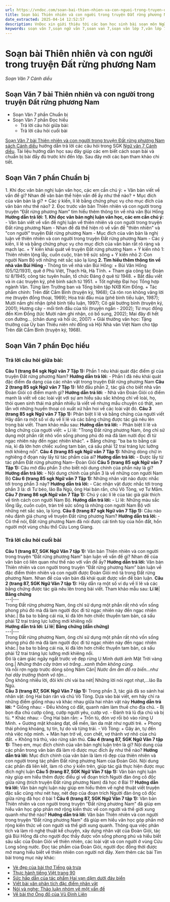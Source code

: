 ```yaml
---
url: https://vndoc.com/soan-bai-thien-nhien-va-con-nguoi-trong-truyen-dat-rung-phuong-nam-273395
title: Soạn bài Thiên nhiên và con người trong truyện Đất rừng phương Nam - Soạn Văn 7 Cánh diều - VnDoc.com
date_extracted: 2025-04-14 12:52:57
description: VnDoc xin giới thiệu tới các bạn học sinh bài soạn môn Ngữ văn lớp 7 học kì 1 sách Cánh diều bài Soạn bài Thiên nhiên và con người trong truyện Đất rừng phương Nam để tham khảo chuẩn bị tốt cho bài giảng học kì mới sắp tới đây của mình.
keywords: soạn văn 7,soạn ngữ văn 7,soan van 7,soạn văn lớp 7,văn lớp 7,ngữ văn lớp 7,giải văn 7,soạn văn 7 tập 1,soạn văn lớp 7 tập 1,Soạn bài Thiên nhiên và con người trong truyện Đất rừng phương Nam,soạn văn 7 cánh diều,bài Soạn bài Thiên nhiên và con người trong truyện Đất rừng phương Nam,oạn bài lớp 7,Soạn Văn 7 Thiên nhiên và con người trong truyện Đất rừng phương Nam,soạn văn bài đất rừng phương nam lớp 7
---
```


# Soạn bài Thiên nhiên và con người trong truyện Đất rừng phương Nam
 _Soạn Văn 7 Cánh diều_
## Soạn Văn 7 bài Thiên nhiên và con người trong truyện Đất rừng phương Nam
  * Soạn Văn 7 phần Chuẩn bị
  * Soạn Văn 7 phần Đọc hiểu 
    * Trả lời câu hỏi giữa bài:
    * Trả lời câu hỏi cuối bài

[Soạn Văn 7 bài Thiên nhiên và con người trong truyện Đất rừng phương Nam sách Cánh diều](<https://vndoc.com/soan-bai-thien-nhien-va-con-nguoi-trong-truyen-dat-rung-phuong-nam-273395>) hướng dẫn trả lời các câu hỏi trong SGK [Ngữ văn 7 Cánh diều](<https://vndoc.com/ngu-van-7-tap-1-cd>). Tài liệu hướng dẫn học sau đây giúp các em biết cách soạn bài và chuẩn bị bài đầy đủ trước khi đến lớp. Sau đây mời các bạn tham khảo chi tiết.
## Soạn Văn 7 phần Chuẩn bị
1\. Khi đọc văn bản nghị luận văn học, các em cần chú ý:
\+ Văn bản viết về vấn đề gì? Nhan đề văn bản thể hiện vấn đề ấy như thế nào?
\+ Mục đích của văn bản là gì?
\+ Các ý kiến, lí lẽ bằng chứng phục vụ cho mục đích của văn bản như thế nào?
2\. Đọc trước văn bản Thiên nhiên và con người trong truyện “Đất rừng phương Nam” tìm hiểu thêm thông tin về nhà văn Bùi Hồng
**Hướng dẫn trả lời:**
**1\. Khi đọc văn bản nghị luận văn học, các em cần chú ý:**
\- Văn bản viết về vấn đề nghị luận về thiên nhiên và con người trong truyện Đất rừng phương Nam
\- Nhan đề đã thể hiện rõ về vấn đề "thiên nhiên" và "con người" truyện Đất rừng phương Nam
\- Mục đích của văn bản là nghị luận về thiên nhiên và con người trong truyện Đất rừng phương Nam
\- Các ý kiến, lí lẽ và bằng chứng phục vụ cho mục đích của văn bản rất rõ ràng và mạch lạc.
\+ Ý kiến khái quát về truyện Đất rừng phương Nam
\+ Ý kiến nhỏ 1: Thiên nhiên lộng lẫy, cuồn cuộc, tràn trề sức sống
\+ Ý kiến nhỏ 2: Con người Nam Bộ với những nét sắc sảo lạ lùng
**2\. Tìm hiểu thêm thông tin về nhà văn Bùi Hồng**
\- Thông tin về nhà văn Bùi Hồng:
\+ Bùi Văn Hồng \(05/12/1931\), quê ở Phù Việt, Thạch Hà, Hà Tĩnh.
\+ Tham gia công tác Đoàn từ 8/1945; công tác tuyên huấn, tổ chức Đảng ở quê từ 1948.
\+ Bắt đầu viết và in các truyện ký, phê bình  sách từ 1951.
\+ Tốt nghiệp Đại học Tổng hợp ngành Văn. Từng làm Trưởng ban và Tổng biên tập NXB Kim Đồng.
\+ Tác phẩm chính: Trên đất Cẩm Bình \(truyện ký, 1968\); Cá rôn ron không vâng lời mẹ \(truyện đồng thoại, 1969\); Hoa trái đầu mùa \(phê bình tiểu luận, 1987\); Mười năm ghi nhận \(phê bình tiểu luận, 1997\); Cô gái bướng bỉnh \(truyện ký, 2001\); Hương cây - mối tình đầu của tôi \(truyện ngắn - 2002\); Từ mục đồng đến Kim Đồng \(tức Mười năm ghi nhận, có bổ sung, 2002\); Mai đây đi hết con đường... \(chân dung và hồi ức, 2007\)
\+ Giải thưởng văn học: Tặng thưởng của Ủy ban Thiếu niên nhi đồng và Hội Nhà văn Việt Nam cho tập Trên đất Cẩm Bình \(truyện ký, 1968\).
## Soạn Văn 7 phần Đọc hiểu
### Trả lời câu hỏi giữa bài:
**Câu 1 \(trang 84 sgk Ngữ văn 7 Tập 1\):**
Phần 1 nêu khái quát đặc điểm gì của truyện Đất rừng phương Nam?
**Hướng dẫn trả lời:**
\- Phần I đã nêu khái quát đặc điểm đa dạng của các nhân vật trong truyện Đất rừng phương Nam
**Câu 2 \(trang 85 sgk Ngữ văn 7 Tập 1\):**
Mở đầu phần 2, tác giả cho biết nhà văn Đoàn Giỏi có điểm mạnh gì?
**Hướng dẫn trả lời:**
\- Nhà văn Đoàn Giỏi có điểm mạnh là viết về các loài vật với sự am hiểu sâu sắc không chỉ về loài, họ, thói quen sinh thái mà phần nhiều là viết về nhưng mẩu chuyện có thật, xen lẫn với những huyền thoại có xuất xứ hẳn hoi về các loài vật đó.
**Câu 3 \(trang 85 sgk Ngữ văn 7 Tập 1\):**
Phân biệt lí lẽ và bằng chứng của người viết
Hãy dẫn ra một số ví dụ về lí lẽ và các bằng chứng được tác giả nêu lên trong bài viết. Tham khảo mẫu sau:
**Hướng dẫn trả lời:**
\- Phân biệt lí lẽ và bằng chứng của người viết:
\+ Lí lẽ: "Trong Đất rừng phương Nam, ông chỉ sử dụng một phần rất nhỏ vốn sống phong phú đó mà đã làm nười đọc đi từ ngạc nhiên này đến ngạc nhiên khác".
\+ Bằng chứng: "ba ba to bằng cái nia, kì đà lớn hơn chiếc xuồng tam bản, cá sấu phải 12 trai tráng lực lưỡng mới khiêng nổi".
**Câu 4 \(trang 85 sgk Ngữ văn 7 Tập 1\):**
Những dòng chữ in nghiêng ở đoạn này lấy từ tác phẩm của ai?
**Hướng dẫn trả lời:**
\- Được lấy từ tác phẩm Đất rừng phương Nam– Đoàn Giỏi
**Câu 5 \(trang 85 sgk Ngữ văn 7 Tập 1\):**
Câu mở đầu phần 3 cho biết nội dung chính của phần này là gì?
**Hướng dẫn trả lời:**
\- Nội dung chính của phần 3 là về những con người Nam Bộ
**Câu 6 \(trang 85 sgk Ngữ văn 7 Tập 1\):**
Những nhân vật nào được nhắc tới trong phần 3 này?
**Hướng dẫn trả lời:**
\- Các nhận vật được nhắc tới trong phần 3 là: dì Tư béo, lão Ba Ngù, ông Hai bán rắn, chú Võ Tòng, vợ Tư Mắm.
**Câu 7 \(trang 86 sgk Ngữ văn 7 Tập 1\):**
Chú ý các lí lẽ của tác giả giải thích về tính cách con người Nam Bộ.
**Hướng dẫn trả lời:**
\- Lí lẽ: Những màu sắc lỗng lẫy, cuồn cuộn, tràn trề sức sống là những con người Nam Bộ với những nét sắc sảo, lạ lùng.
**Câu 8 \(trang 87 sgk Ngữ văn 7 Tập 1\):**
Câu nào nêu đánh giá chung về truyện Đất rừng phương Nam?
**Hướng dẫn trả lời:**
\- Có thể nói, Đất rừng phương Nam đã nói được cái tinh túy của hồn đất, hồn người một vùng châu thổ Cửu Long Giang.
### Trả lời câu hỏi cuối bài
**Câu 1 \(trang 87, SGK Ngữ Văn 7 tập 1\):**
Văn bản Thiên nhiên và con người trong truyện “Đất rừng phương Nam” bàn luận về vấn đề gì? Nhan đề của văn bản có liên quan như thế nào với vấn đề ấy?
**Hướng dẫn trả lời:**
Văn bản Thiên nhiên và con người trong truyện “Đất rừng phương Nam” bàn luận về đặc điểm thiên nhiên và con người được Đoàn Giỏi mô tả trong Đất rừng phương Nam. Nhan đề của văn bản đã khái quát được vấn đề bàn luận.
**Câu 2 \(trang 87, SGK Ngữ Văn 7 tập 1\):**
Hãy dẫn ra một số ví dụ về lí lẽ và các bằng chứng được tác giả nêu lên trong bài viết. Tham khảo mẫu sau:
**Lí lẽ**| **Bằng chứng**  
---|---  
Trong Đất rừng phương Nam, ông chỉ sử dụng một phần rất nhỏ vốn sống phong phú đó mà đã làm người đọc đi từ ngạc nhiên này đến ngạc nhiên khác.| Ba ba to bằng cái nìa, kì đà lớn hơn chiếc thuyền tam bản, cá sấu phải 12 trai tráng lực lưỡng mới khiêng nổi  
**Hướng dẫn trả lời:**
**Lí lẽ**| **Bằng chứng \(dẫn chứng\)**  
---|---  
Trong Đất rừng phương Nam, ông chỉ sử dụng một phần rất nhỏ vốn sống phong phú đó mà đã làm người đọc đi từ ngạc nhiên này đến ngạc nhiên khác.| ba ba to bằng cái nia, kì đà lớn hơn chiếc thuyền tam bản, cá sấu phải 12 trai tráng lực lưỡng mới khiêng nổi.  
Đó là cảm giác ngây ngất trước vẻ đẹp rừng U Minh dưới ánh Mặt Trời vàng óng.| _Những thân cây tràm vỏ trắng…xanh thẳm không cùng._  
Và nỗi rợn ngợp trước dòng sông Năm Căn|  _Nước ầm ầm đổ ra biển…như hai dãy trường thành vô tận…_  
Ông không nhiều lời, đôi khi chỉ vài ba nét| Những lời nói ngọt nhạt,…lão Ba Ngù.  
**Câu 3 \(trang 87, SGK Ngữ Văn 7 tập 1\):**
Trong phần 3, tác giả đã so sánh hai nhân vật: ông Hai bán rắn và chủ Võ Tòng. Dựa vào bài viết, em hãy chỉ ra những điểm giống nhau và khác nhau giữa hai nhân vật này
**Hướng dẫn trả lời:**
\* Giống nhau:
\- Đều không có đất, quanh năm làm thuê cho địa chủ.
\- Bị bọn địa chủ cướp công, cướp người yêu, cướp vợ.
\- Đánh trả lũ địa chủ và bị tù.
\* Khác nhau:
\- Ông Hai bán rắn:
\+ Trốn tù, đón vợ rồi bỏ vào rừng U Minh.
\+ Gương mặt khoáng đạt, dễ mến, làn da mặt như người trẻ.
\+ Phong thái phóng khoáng, tự tin, tự do và từng trải.
\- Võ Tòng:
\+ Gây án, tự đến nhà việc nộp mình.
\+ Mãn hạn trở về, con chết, vợ thành vợ nhỏ của chủ đất.
\+ Không trả thù, vào rừng săn thú.
**Câu 4 \(trang 87, SGK Ngữ Văn 7 tập 1\):**
Theo em, mục đích chính của văn bản nghị luận trên là gì? Nội dung của các phần trong văn bản đã làm rõ được mục đích ấy như thế nào?
**Hướng dẫn trả lời:**
Mục đích chính của văn bản là làm rõ đẹp của thiên nhiên và con người trong tác phẩm Đất rừng phương Nam của Đoàn Giỏi.
Nội dung các phần đã liên kết, làm rõ cho ý kiến trên, giúp tác giả thực hiện được mục đích nghị luận
**Câu 5 \(trang 87, SGK Ngữ Văn 7 tập 1\):**
Văn bản nghị luận này giúp em hiểu thêm được điều gì về đoạn trích Người đàn ông cô độc giữa rừng \(trích truyện Đất rừng phương Nam\) đã học ở Bài 1?
**Hướng dẫn trả lời:**
Văn bản nghị luận này giúp em hiểu thêm về nghệ thuật viết truyện đặc sắc cũng như nét hay, nét đẹp của đoạn trích Người đàn ông cô độc giữa rừng đã học ở bài 1
**Câu 6 \(trang 87, SGK Ngữ Văn 7 tập 1\):**
Văn bản Thiên nhiên và con người trong truyện “Đất rừng phương Nam" đã giúp em hiểu văn học góp phần mở rộng kiến thức về con người và thế giới xung quanh như thế nào?
**Hướng dẫn trả lời:**
Văn bản Thiên nhiên và con người trong truyện “Đất rừng phương Nam" đã giúp em hiểu văn học góp phần mở rộng kiến thức về con người và thế giới xung quanh. Thông qua việc phân tích và làm rõ nghệ thuật kể chuyện, xây dựng nhân vật của Đoàn Giỏi, tác giả Bùi Hồng đã cho người đọc thấy được vốn sống phong phú và hiểu biết sâu sắc của Đoàn Giỏi về thiên nhiên, các loài vật và con người ở vùng Cửu Long sông nước. Đọc tác phẩm của Đoàn Giỏi, người đọc đồng thời được mở mang hiểu biết về thiên nhiên con người nơi đây.
Xem thêm các bài Tìm bài trong mục này khác:
  * [Vẻ đẹp của bài thơ Tiếng gà trưa](</soan-bai-ve-dep-cua-bai-tho-tieng-ga-trua-273399>)
  * [Thực hành tiếng Việt trang 90](</soan-bai-thuc-hanh-tieng-viet-trang-90-273405>)
  * [Sức hấp dẫn của tác phẩm Hai vạn dặm dưới đáy biển](</soan-bai-suc-hap-dan-cua-tac-pham-hai-van-dam-duoi-day-bien-273463>)
  * [Viết bài văn phân tích đặc điểm nhân vật ](</soan-bai-viet-bai-van-phan-tich-dac-diem-nhan-vat-273472>)
  * [Nói và nghe: Thảo luận nhóm về một vấn đề](</soan-bai-noi-va-nghe-thao-luan-nhom-ve-mot-van-de-273480>)
  * [Về bài thơ Ông đồ của Vũ Đình Liên](</soan-bai-ve-bai-tho-ong-do-cua-vu-dinh-lien-273486>)


